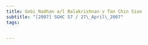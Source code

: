 ```yaml
---
title: Gobi Nadhan a/l Balakrishnan v Tan Chin Sian 
subtitle: "[2007] SGHC 57 / 27\_April\_2007"
tags:


---
```


